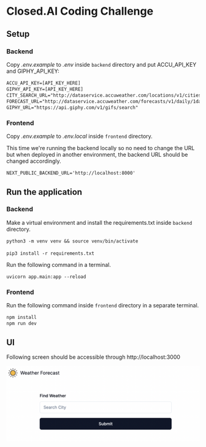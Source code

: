 # Closed.AI Coding Challenge

## Setup
### Backend

Copy *.env.example* to *.env* inside `backend` directory and put ACCU_API_KEY and GIPHY_API_KEY:

```
ACCU_API_KEY=[API_KEY_HERE]
GIPHY_API_KEY=[API_KEY_HERE]
CITY_SEARCH_URL="http://dataservice.accuweather.com/locations/v1/cities/search"
FORECAST_URL="http://dataservice.accuweather.com/forecasts/v1/daily/1day/"
GIPHY_URL="https://api.giphy.com/v1/gifs/search"
```


### Frontend

Copy *.env.example* to *.env.local* inside `frontend` directory.

This time we're running the backend locally so no need to change the URL but when deployed in another environment, the backend URL should be changed accordingly.

```
NEXT_PUBLIC_BACKEND_URL='http://localhost:8000'
```


## Run the application
### Backend

Make a virtual environment and install the requirements.txt inside `backend` directory.
```
python3 -m venv venv && source venv/bin/activate

pip3 install -r requirements.txt
```

Run the following command in a terminal.
```
uvicorn app.main:app --reload
```

### Frontend
Run the following command inside `frontend` directory in a separate terminal.
```
npm install
npm run dev
```

## UI

Following screen should be accessible through http://localhost:3000

![](./screenshot.png)